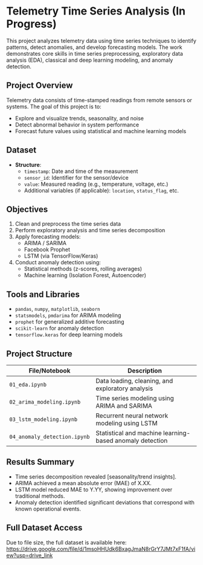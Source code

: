 # Telemetry Time Series Analysis (In Progress)

This project analyzes telemetry data using time series techniques to identify patterns, detect anomalies, and develop forecasting models. The work demonstrates core skills in time series preprocessing, exploratory data analysis (EDA), classical and deep learning modeling, and anomaly detection.

## Project Overview

Telemetry data consists of time-stamped readings from remote sensors or systems. The goal of this project is to:
- Explore and visualize trends, seasonality, and noise
- Detect abnormal behavior in system performance
- Forecast future values using statistical and machine learning models

## Dataset

- **Structure**:
  - `timestamp`: Date and time of the measurement
  - `sensor_id`: Identifier for the sensor/device
  - `value`: Measured reading (e.g., temperature, voltage, etc.)
  - Additional variables (if applicable): `location`, `status_flag`, etc.

## Objectives

1. Clean and preprocess the time series data
2. Perform exploratory analysis and time series decomposition
3. Apply forecasting models:
   - ARIMA / SARIMA
   - Facebook Prophet
   - LSTM (via TensorFlow/Keras)
4. Conduct anomaly detection using:
   - Statistical methods (z-scores, rolling averages)
   - Machine learning (Isolation Forest, Autoencoder)

## Tools and Libraries

- `pandas`, `numpy`, `matplotlib`, `seaborn`
- `statsmodels`, `pmdarima` for ARIMA modeling
- `prophet` for generalized additive forecasting
- `scikit-learn` for anomaly detection
- `tensorflow.keras` for deep learning models

## Project Structure

| File/Notebook | Description |
|---------------|-------------|
| `01_eda.ipynb` | Data loading, cleaning, and exploratory analysis |
| `02_arima_modeling.ipynb` | Time series modeling using ARIMA and SARIMA |
| `03_lstm_modeling.ipynb` | Recurrent neural network modeling using LSTM |
| `04_anomaly_detection.ipynb` | Statistical and machine learning-based anomaly detection |

## Results Summary

- Time series decomposition revealed [seasonality/trend insights].
- ARIMA achieved a mean absolute error (MAE) of X.XX.
- LSTM model reduced MAE to Y.YY, showing improvement over traditional methods.
- Anomaly detection identified significant deviations that correspond with known operational events.

## Full Dataset Access
Due to file size, the full dataset is available here: https://drive.google.com/file/d/1msoHHUdk6BxagJmaN8rGrY7JMt7xF1fA/view?usp=drive_link

